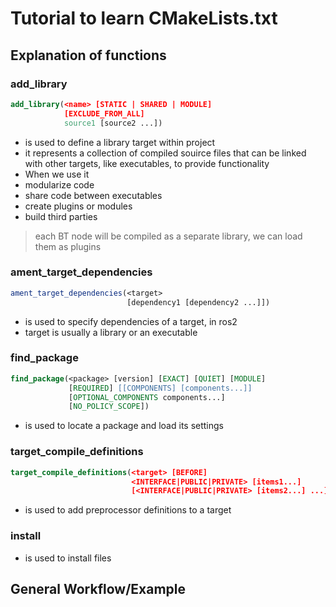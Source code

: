 # Tutorial to learn CMakeLists.txt
## Explanation of functions
### add_library
```cmake
add_library(<name> [STATIC | SHARED | MODULE]
            [EXCLUDE_FROM_ALL]
            source1 [source2 ...])
```
- is used to define a library target within project
- it represents a collection of compiled souirce files that can be linked with other targets, like executables, to provide functionality
- When we use it
- modularize code
- share code between executables
- create plugins or modules
- build third parties
> each BT node will be compiled as a separate library, we can load them as plugins

### ament_target_dependencies
```cmake
ament_target_dependencies(<target>
                          [dependency1 [dependency2 ...]])
```
- is used to specify dependencies of a target, in ros2
- target is usually a library or an executable

### find_package
```cmake
find_package(<package> [version] [EXACT] [QUIET] [MODULE]
             [REQUIRED] [[COMPONENTS] [components...]]
             [OPTIONAL_COMPONENTS components...]
             [NO_POLICY_SCOPE])
```
- is used to locate a package and load its settings

### target_compile_definitions
```cmake
target_compile_definitions(<target> [BEFORE]
                           <INTERFACE|PUBLIC|PRIVATE> [items1...]
                           [<INTERFACE|PUBLIC|PRIVATE> [items2...] ...])
```
- is used to add preprocessor definitions to a target

### install
- is used to install files
## General Workflow/Example